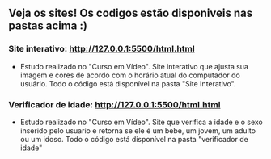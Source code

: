 ## Veja os sites! Os codigos estão disponiveis nas pastas acima :) 

### Site interativo: http://127.0.0.1:5500/html.html
- Estudo realizado no "Curso em Vídeo". Site interativo que ajusta sua imagem e cores de acordo com o horário atual do computador do usuário. Todo o código está disponível na pasta "Site Interativo".

### Verificador de idade: http://127.0.0.1:5500/html.html
- Estudo realizado no "Curso em Vídeo". Site que verifica a idade e o sexo inserido pelo usuario e retorna se ele é um bebe, um jovem, um adulto ou um idoso. Todo o código está disponível na pasta "verificador de idade"
